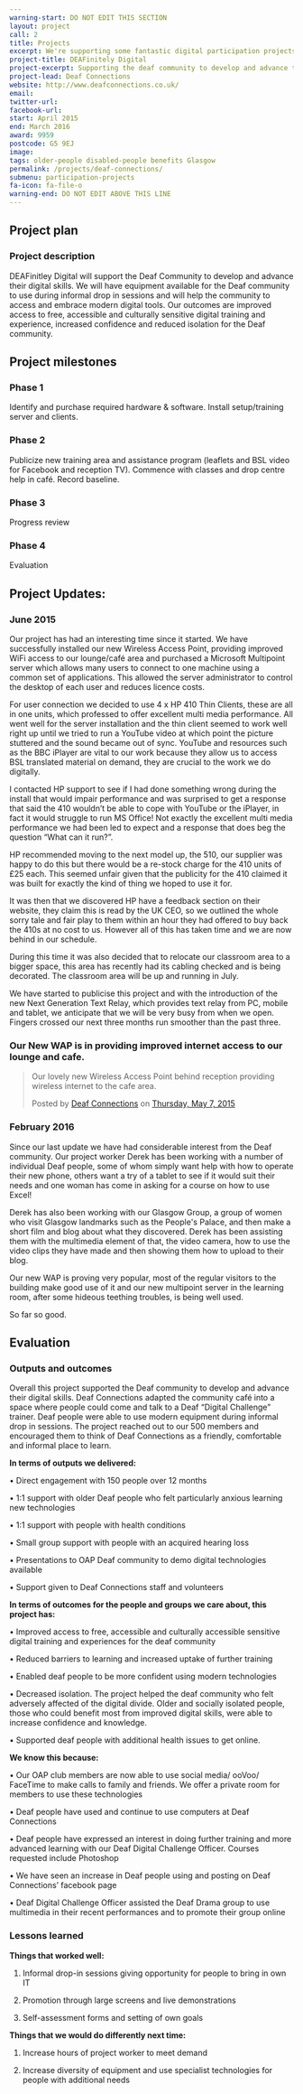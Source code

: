 ```yaml
---
warning-start: DO NOT EDIT THIS SECTION
layout: project
call: 2
title: Projects
excerpt: We're supporting some fantastic digital participation projects. Here are their stories.
project-title: DEAFinitely Digital
project-excerpt: Supporting the deaf community to develop and advance their digital skills
project-lead: Deaf Connections
website: http://www.deafconnections.co.uk/
email:
twitter-url:
facebook-url:
start: April 2015
end: March 2016
award: 9959
postcode: G5 9EJ
image:
tags: older-people disabled-people benefits Glasgow
permalink: /projects/deaf-connections/
submenu: participation-projects
fa-icon: fa-file-o
warning-end: DO NOT EDIT ABOVE THIS LINE
---
```


## Project plan

### Project description

DEAFinitley Digital will support the Deaf Community to develop and advance their digital skills. We will have equipment available for the Deaf community to use during informal drop in sessions and will help the community to access and embrace modern digital tools. Our outcomes are improved access to free, accessible and culturally sensitive digital training and experience, increased confidence and reduced isolation for the Deaf community.


## Project milestones

### Phase 1

Identify and purchase required hardware & software. Install setup/training server and clients.

### Phase 2

Publicize new training area and assistance program (leaflets and BSL video for Facebook and reception TV). Commence with classes and drop centre help in café. Record baseline.

### Phase 3

Progress review

### Phase 4

Evaluation

## Project Updates:

### June 2015

Our project has had an interesting time since it started. We have successfully installed our new Wireless Access Point, providing improved WiFi access to our lounge/café area and purchased a Microsoft Multipoint server which allows many users to connect to one machine using a common set of applications. This allowed the server administrator to control the desktop of each user and reduces licence costs.

For user connection we decided to use 4 x HP 410 Thin Clients, these are all in one units, which professed to offer excellent multi media performance. All went well for the server installation and the thin client seemed to work well right up until we tried to run a YouTube video at which point the picture stuttered and the sound became out of sync. YouTube and resources such as the BBC iPlayer are vital to our work because they allow us to access BSL translated material on demand, they are crucial to the work we do digitally.

I contacted HP support to see if I had done something wrong during the install that would impair performance and was surprised to get a response that said the 410 wouldn’t be able to cope with YouTube or the iPlayer, in fact it would struggle to run MS Office! Not exactly the excellent multi media performance we had been led to expect and a response that does beg the question “What can it run?”.

HP recommended moving to the next model up, the 510, our supplier was happy to do this but there would be a re-stock charge for the 410 units of £25 each. This seemed unfair given that the publicity for the 410 claimed it was built for exactly the kind of thing we hoped to use it for.

It was then that we discovered HP have a feedback section on their website, they claim this is read by the UK CEO, so we outlined the whole sorry tale and fair play to them within an hour they had offered to buy back the 410s at no cost to us. However all of this has taken time and we are now behind in our schedule.

During this time it was also decided that to relocate our classroom area to a bigger space, this area has recently had its cabling checked and is being decorated. The classroom area will be up and running in July.

We have started to publicise this project and with the introduction of the new Next Generation Text Relay, which provides text relay from PC, mobile and tablet, we anticipate that we will be very busy from when we open.
Fingers crossed our next three months run smoother than the past three.


### Our New WAP is in providing improved internet access to our lounge and cafe.

<div id="fb-root"></div><script>(function(d, s, id) {  var js, fjs = d.getElementsByTagName(s)[0];  if (d.getElementById(id)) return;  js = d.createElement(s); js.id = id;  js.src = "//connect.facebook.net/en_US/sdk.js#xfbml=1&version=v2.3";  fjs.parentNode.insertBefore(js, fjs);}(document, 'script', 'facebook-jssdk'));</script><div class="fb-post" data-href="https://www.facebook.com/Deafconnections/posts/1062281897120295:0" data-width="500"><div class="fb-xfbml-parse-ignore"><blockquote cite="https://www.facebook.com/Deafconnections/posts/1062281897120295:0"><p>Our lovely new Wireless Access Point behind reception providing wireless internet to the cafe area.</p>Posted by <a href="https://www.facebook.com/Deafconnections">Deaf Connections</a> on <a href="https://www.facebook.com/Deafconnections/posts/1062281897120295:0">Thursday, May 7, 2015</a></blockquote></div></div>


### February 2016

Since our last update we have had considerable interest from the Deaf community. Our project worker Derek has been working with a number of individual Deaf people, some of whom simply want help with how to operate their new phone, others want a try of a tablet to see if it would suit their needs and one woman has come in asking for a course on how to use Excel!

Derek has also been working with our Glasgow Group, a group of women who visit Glasgow landmarks such as the People's Palace, and then make a short film and blog about what they discovered. Derek has been assisting them with the multimedia element of that, the video camera, how to use the video clips they have made and then showing them how to upload to their blog.

Our new WAP is proving very popular, most of the regular visitors to the building make good use of it and our new multipoint server in the learning room, after some hideous teething troubles, is being well used.

So far so good.

## Evaluation

### Outputs and outcomes

Overall this project supported the Deaf community to develop and advance their digital skills. Deaf Connections adapted the community café into a space where people could come and talk to a Deaf “Digital Challenge” trainer. Deaf people were able to use modern equipment during informal drop in sessions. The project reached out to our 500 members and encouraged them to think of Deaf Connections as a friendly, comfortable and informal place to learn.

**In terms of outputs we delivered:**

•	Direct engagement with 150 people over 12 months

•	1:1 support with older Deaf people who felt particularly anxious learning new technologies

•	1:1 support with people with health conditions

•	Small group support with people with an acquired hearing loss

•	Presentations to OAP Deaf community to demo digital technologies available

•	Support given to Deaf Connections staff and volunteers


**In terms of outcomes for the people and groups we care about, this project has:**

•	Improved access to free, accessible and culturally accessible sensitive digital training and experiences for the deaf community

•	Reduced barriers to learning and increased uptake of further training

•	Enabled deaf people to be more confident using modern technologies

•	Decreased isolation. The project helped the deaf community who felt adversely affected of the digital divide. Older and socially isolated people, those who could benefit most from improved digital skills, were able to increase confidence and knowledge.

•	Supported deaf people with additional health issues to get online.

**We know this because:**

•	Our OAP club members are now able to use social media/ ooVoo/ FaceTime to make calls to family and friends. We offer a private room for members to use these technologies

•	Deaf people have used and continue to use computers at Deaf Connections

•	Deaf people have expressed an interest in doing further training and more advanced learning with our Deaf Digital Challenge Officer. Courses requested include Photoshop

•	We have seen an increase in Deaf people using and posting on Deaf Connections’ facebook page

•	Deaf Digital Challenge Officer assisted the Deaf Drama group to use multimedia in their recent performances and to promote their group online

### Lessons learned

**Things that worked well:**

1.	Informal drop-in sessions giving opportunity for people to bring in own IT

2.	Promotion through large screens and live demonstrations

3.	Self-assessment forms and setting of own goals

**Things that we would do differently next time:**

1.	Increase hours of project worker to meet demand

2.	Increase diversity of equipment and use specialist technologies for people with additional needs
